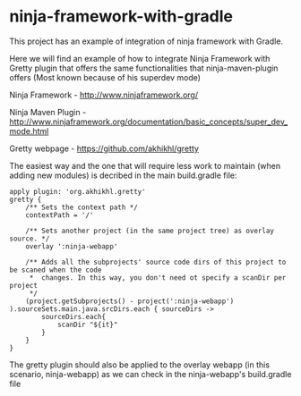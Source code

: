 # ninja-framework-with-gradle

This project has an example of integration of ninja framework with Gradle. 

Here we will find an example of how to integrate Ninja Framework with Gretty plugin that offers the same functionalities that ninja-maven-plugin offers (Most known because of his superdev mode)

Ninja Framework - http://www.ninjaframework.org/

Ninja Maven Plugin - http://www.ninjaframework.org/documentation/basic_concepts/super_dev_mode.html

Gretty webpage - https://github.com/akhikhl/gretty


The easiest way and the one that will require less work to maintain (when adding new modules) is decribed in the main build.gradle file:

```Gradle
apply plugin: 'org.akhikhl.gretty'
gretty {
	/** Sets the context path */
	contextPath = '/'

	/** Sets another project (in the same project tree) as overlay source. */
 	overlay ':ninja-webapp'

	/** Adds all the subprojects' source code dirs of this project to be scaned when the code
	 *  changes. In this way, you don't need ot specify a scanDir per project
	 */
	(project.getSubprojects() - project(':ninja-webapp') ).sourceSets.main.java.srcDirs.each { sourceDirs ->
		sourceDirs.each{
			scanDir "${it}"
		}
	}
}
```

The gretty plugin should also be applied to the overlay webapp (in this scenario, ninja-webapp) as we can check in the ninja-webapp's build.gradle file
